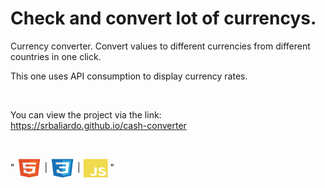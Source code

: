 # Check and convert lot of currencys.

Currency converter. Convert values to different currencies from different countries in one click. <br>

This one uses API consumption to display currency rates.

<br>

You can view the project via the link: <br>
https://srbaliardo.github.io/cash-converter

<br>

" <img align="center" alt="HTML" height="30" width="40" src="https://raw.githubusercontent.com/devicons/devicon/master/icons/html5/html5-original.svg"> | 
  <img align="center" alt="CSS" height="30" width="40" src="https://raw.githubusercontent.com/devicons/devicon/master/icons/css3/css3-original.svg"> | 
  <img align="center" alt="Js" height="30" width="40" src="https://raw.githubusercontent.com/devicons/devicon/master/icons/javascript/javascript-plain.svg"> "
